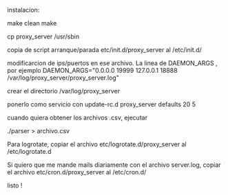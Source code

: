 
instalacion:

make clean
make 

cp proxy_server /usr/sbin

copia de script arranque/parada etc/init.d/proxy_server  al /etc/init.d/

modificarcion de ips/puertos en ese archivo. La linea de DAEMON_ARGS , por ejemplo
DAEMON_ARGS="0.0.0.0 19999 127.0.0.1 18888 /var/log/proxy_server/proxy_server.log"

crear el directorio /var/log/proxy_server

ponerlo como servicio con update-rc.d proxy_server defaults 20 5

cuando quiera obtener los archivos .csv, ejecutar 

./parser > archivo.csv

Para logrotate, copiar el archivo etc/logrotate.d/proxy_server al /etc/logrotate.d

Si quiero que me mande mails diariamente con el archivo server.log,
copiar el archivo etc/cron.d/proxy_server al /etc/cron.d/

listo !

